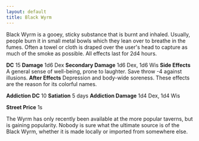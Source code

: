 ```yaml
---
layout: default
title: Black Wyrm
---
```


Black Wyrm is a gooey, sticky substance that is burnt and inhaled.  Usually, people burn it in small metal bowls which they lean over to breathe in the fumes.  Often a towel or cloth is draped over the user's head to capture as much of the smoke as possible.  All effects last for 2d4 hours.

**DC** 15
**Damage** 1d6 Dex
**Secondary Damage** 1d6 Dex, 1d6 Wis
**Side Effects** A general sense of well-being, prone to laughter.  Save throw -4 against illusions.
**After Effects** Depression and body-wide soreness.  These effects are the reason for its colorful names.

**Addiction DC** 10
**Satiation** 5 days
**Addiction Damage** 1d4 Dex, 1d4 Wis

**Street Price** 1s

The Wyrm has only recently been available at the more popular taverns, but is gaining popularity.  Nobody is sure what the ultimate source is of the Black Wyrm, whether it is made locally or imported from somewhere else.
